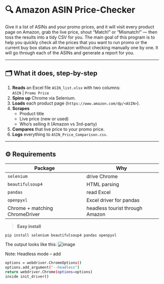 # 🔍 Amazon ASIN Price-Checker

Give it a list of ASINs and your promo prices, and it will visit every product page on Amazon, grab the live price, shout “Match!” or “Mismatch!” — then toss the results into a tidy CSV for you.
The main goal of this program is to help you quickly check all the prices that you want to run promo or the current buy box status on Amazon without checking manually one by one. It will go through each of the ASINs and generate a report for you.

---

## 🗂️  What it does, step-by-step

1. **Reads** an Excel file `ASIN_list.xlsx` with two columns:  
   `ASIN` | `Promo Price`
2. **Spins up** Chrome via Selenium.
3. **Loads** each product page (`https://www.amazon.com/dp/<ASIN>`).
4. **Scrapes**  
   * Product title  
   * Live price (new or used)  
   * Who’s selling it (Amazon vs 3rd-party)
5. **Compares** that live price to your promo price.
6. **Logs** everything to `ASIN_Price_Comparison.csv`.

---

## ⚙️  Requirements

| Package | Why |
|---------|-----|
| `selenium` | drive Chrome |
| `beautifulsoup4` | HTML parsing |
| `pandas` | read Excel |
| `openpyxl` | Excel driver for pandas |
| Chrome + matching ChromeDriver | headless tourist through Amazon |

> **Easy install**

```bash
pip install selenium beautifulsoup4 pandas openpyxl
```

The output looks like this:
![image](https://github.com/user-attachments/assets/49fd32a1-1b03-4c4a-ad1c-bb3095d77af0)


Note:
Headless mode – add
```bash
options = webdriver.ChromeOptions()
options.add_argument("--headless")
return webdriver.Chrome(options=options)
inside init_driver()
```
